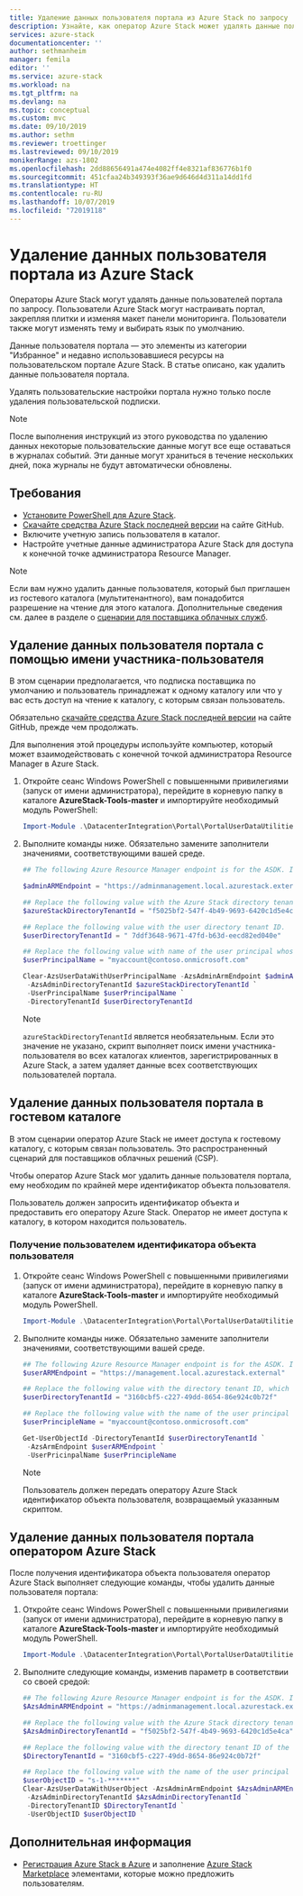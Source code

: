 ```yaml
---
title: Удаление данных пользователя портала из Azure Stack по запросу | Документация Майкрософт
description: Узнайте, как оператор Azure Stack может удалять данные пользователей портала по запросу пользователей Azure Stack.
services: azure-stack
documentationcenter: ''
author: sethmanheim
manager: femila
editor: ''
ms.service: azure-stack
ms.workload: na
ms.tgt_pltfrm: na
ms.devlang: na
ms.topic: conceptual
ms.custom: mvc
ms.date: 09/10/2019
ms.author: sethm
ms.reviewer: troettinger
ms.lastreviewed: 09/10/2019
monikerRange: azs-1802
ms.openlocfilehash: 2dd88656491a474e4082ff4e8321af836776b1f0
ms.sourcegitcommit: 451cfaa24b349393f36ae9d646d4d311a14dd1fd
ms.translationtype: HT
ms.contentlocale: ru-RU
ms.lasthandoff: 10/07/2019
ms.locfileid: "72019118"
---
```

# <a name="clear-portal-user-data-from-azure-stack"></a>Удаление данных пользователя портала из Azure Stack

Операторы Azure Stack могут удалять данные пользователей портала по запросу. Пользователи Azure Stack могут настраивать портал, закрепляя плитки и изменяя макет панели мониторинга. Пользователи также могут изменять тему и выбирать язык по умолчанию. 

Данные пользователя портала — это элементы из категории "Избранное" и недавно использовавшиеся ресурсы на пользовательском портале Azure Stack. В статье описано, как удалить данные пользователя портала.

Удалять пользовательские настройки портала нужно только после удаления пользовательской подписки.

> [!NOTE]
> После выполнения инструкций из этого руководства по удалению данных некоторые пользовательские данные могут все еще оставаться в журналах событий. Эти данные могут храниться в течение нескольких дней, пока журналы не будут автоматически обновлены.

## <a name="requirements"></a>Требования

- [Установите PowerShell для Azure Stack](azure-stack-powershell-install.md).
- [Скачайте средства Azure Stack последней версии](azure-stack-powershell-download.md) на сайте GitHub.
- Включите учетную запись пользователя в каталог.
- Настройте учетные данные администратора Azure Stack для доступа к конечной точке администратора Resource Manager.

> [!NOTE]
> Если вам нужно удалить данные пользователя, который был приглашен из гостевого каталога (мультитенантного), вам понадобится разрешение на чтение для этого каталога. Дополнительные сведения см. далее в разделе о [сценарии для поставщика облачных служб](#clear-portal-user-data-in-guest-directory).

## <a name="clear-portal-user-data-using-a-user-principal-name"></a>Удаление данных пользователя портала с помощью имени участника-пользователя

В этом сценарии предполагается, что подписка поставщика по умолчанию и пользователь принадлежат к одному каталогу или что у вас есть доступ на чтение к каталогу, с которым связан пользователь.

Обязательно [скачайте средства Azure Stack последней версии](azure-stack-powershell-download.md) на сайте GitHub, прежде чем продолжать.

Для выполнения этой процедуры используйте компьютер, который может взаимодействовать с конечной точкой администратора Resource Manager в Azure Stack.

1. Откройте сеанс Windows PowerShell с повышенными привилегиями (запуск от имени администратора), перейдите в корневую папку в каталоге **AzureStack-Tools-master** и импортируйте необходимый модуль PowerShell:

   ```powershell
   Import-Module .\DatacenterIntegration\Portal\PortalUserDataUtilities.psm1
   ```

2. Выполните команды ниже. Обязательно замените заполнители значениями, соответствующими вашей среде.

   ```powershell
   ## The following Azure Resource Manager endpoint is for the ASDK. If you are in a multinode environment, contact your operator or service provider to get the endpoint.

   $adminARMEndpoint = "https://adminmanagement.local.azurestack.external"

   ## Replace the following value with the Azure Stack directory tenant ID.
   $azureStackDirectoryTenantId = "f5025bf2-547f-4b49-9693-6420c1d5e4ca"

   ## Replace the following value with the user directory tenant ID.
   $userDirectoryTenantId = " 7ddf3648-9671-47fd-b63d-eecd82ed040e"

   ## Replace the following value with name of the user principal whose portal user data is to be cleared.
   $userPrincipalName = "myaccount@contoso.onmicrosoft.com"

   Clear-AzsUserDataWithUserPrincipalName -AzsAdminArmEndpoint $adminARMEndpoint `
    -AzsAdminDirectoryTenantId $azureStackDirectoryTenantId `
    -UserPrincipalName $userPrincipalName `
    -DirectoryTenantId $userDirectoryTenantId
   ```

   > [!NOTE]
   > `azureStackDirectoryTenantId` является необязательным. Если это значение не указано, скрипт выполняет поиск имени участника-пользователя во всех каталогах клиентов, зарегистрированных в Azure Stack, а затем удаляет данные всех соответствующих пользователей портала.

## <a name="clear-portal-user-data-in-guest-directory"></a>Удаление данных пользователя портала в гостевом каталоге

В этом сценарии оператор Azure Stack не имеет доступа к гостевому каталогу, с которым связан пользователь. Это распространенный сценарий для поставщиков облачных решений (CSP).

Чтобы оператор Azure Stack мог удалить данные пользователя портала, ему необходим по крайней мере идентификатор объекта пользователя.

Пользователь должен запросить идентификатор объекта и предоставить его оператору Azure Stack. Оператор не имеет доступа к каталогу, в котором находится пользователь.

### <a name="user-retrieves-the-user-object-id"></a>Получение пользователем идентификатора объекта пользователя

1. Откройте сеанс Windows PowerShell с повышенными привилегиями (запуск от имени администратора), перейдите в корневую папку в каталоге **AzureStack-Tools-master** и импортируйте необходимый модуль PowerShell.

   ```powershell
   Import-Module .\DatacenterIntegration\Portal\PortalUserDataUtilities.psm1
   ```

2. Выполните команды ниже. Обязательно замените заполнители значениями, соответствующими вашей среде.

   ```powershell
   ## The following Azure Resource Manager endpoint is for the ASDK. If you are in a multinode environment, contact your operator or service provider to get the endpoint.
   $userARMEndpoint = "https://management.local.azurestack.external"

   ## Replace the following value with the directory tenant ID, which contains the user account.
   $userDirectoryTenantId = "3160cbf5-c227-49dd-8654-86e924c0b72f"

   ## Replace the following value with the name of the user principal whose portal user data is to be cleared.
   $userPrincipleName = "myaccount@contoso.onmicrosoft.com"

   Get-UserObjectId -DirectoryTenantId $userDirectoryTenantId `
    -AzsArmEndpoint $userARMEndpoint `
    -UserPricinpalName $userPrincipleName
   ```

   > [!NOTE]
   > Пользователь должен передать оператору Azure Stack идентификатор объекта пользователя, возвращаемый указанным скриптом.

## <a name="azure-stack-operator-removes-the-portal-user-data"></a>Удаление данных пользователя портала оператором Azure Stack

После получения идентификатора объекта пользователя оператор Azure Stack выполняет следующие команды, чтобы удалить данные пользователя портала:

1. Откройте сеанс Windows PowerShell с повышенными привилегиями (запуск от имени администратора), перейдите в корневую папку в каталоге **AzureStack-Tools-master** и импортируйте необходимый модуль PowerShell.

   ```powershell
   Import-Module .\DatacenterIntegration\Portal\PortalUserDataUtilities.psm1
   ```

2. Выполните следующие команды, изменив параметр в соответствии со своей средой:

   ```powershell
   ## The following Azure Resource Manager endpoint is for the ASDK. If you are in a multinode environment, contact your operator or service provider to get the endpoint.
   $AzsAdminARMEndpoint = "https://adminmanagement.local.azurestack.external"

   ## Replace the following value with the Azure Stack directory tenant ID.
   $AzsAdminDirectoryTenantId = "f5025bf2-547f-4b49-9693-6420c1d5e4ca"
   
   ## Replace the following value with the directory tenant ID of the user to clear.
   $DirectoryTenantId = "3160cbf5-c227-49dd-8654-86e924c0b72f"

   ## Replace the following value with the name of the user principal whose portal user data is to be cleared.
   $userObjectID = "s-1-*******"
   Clear-AzsUserDataWithUserObject -AzsAdminArmEndpoint $AzsAdminARMEndpoint `
    -AzsAdminDirectoryTenantId $AzsAdminDirectoryTenantId `
    -DirectoryTenantID $DirectoryTenantId `
    -UserObjectID $userObjectID `
   ```

## <a name="next-steps"></a>Дополнительная информация

- [Регистрация Azure Stack в Azure](azure-stack-registration.md) и заполнение [Azure Stack Marketplace](azure-stack-marketplace.md) элементами, которые можно предложить пользователям.

